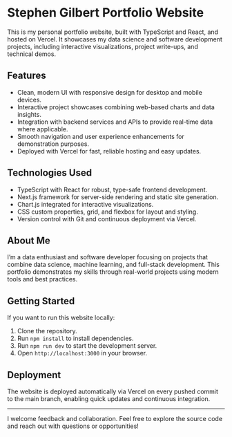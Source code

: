 # Stephen Gilbert Portfolio Website

This is my personal portfolio website, built with TypeScript and React, and hosted on Vercel. It showcases my data science and software development projects, including interactive visualizations, project write-ups, and technical demos.

## Features

- Clean, modern UI with responsive design for desktop and mobile devices.
- Interactive project showcases combining web-based charts and data insights.
- Integration with backend services and APIs to provide real-time data where applicable.
- Smooth navigation and user experience enhancements for demonstration purposes.
- Deployed with Vercel for fast, reliable hosting and easy updates.

## Technologies Used

- TypeScript with React for robust, type-safe frontend development.
- Next.js framework for server-side rendering and static site generation.
- Chart.js integrated for interactive visualizations.
- CSS custom properties, grid, and flexbox for layout and styling.
- Version control with Git and continuous deployment via Vercel.

## About Me

I’m a data enthusiast and software developer focusing on projects that combine data science, machine learning, and full-stack development. This portfolio demonstrates my skills through real-world projects using modern tools and best practices.

## Getting Started

If you want to run this website locally:

1. Clone the repository.
2. Run `npm install` to install dependencies.
3. Run `npm run dev` to start the development server.
4. Open `http://localhost:3000` in your browser.

## Deployment

The website is deployed automatically via Vercel on every pushed commit to the main branch, enabling quick updates and continuous integration.

---

I welcome feedback and collaboration. Feel free to explore the source code and reach out with questions or opportunities!
